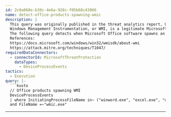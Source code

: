 ```yaml
---
id: 2c0a068e-b30c-4e6a-928c-f05b60c43066
name: detect-office-products-spawning-wmic
description: |
  This query was originally published in the threat analytics report, Ursnif (Gozi) continues to evolve.
  Windows Management Instrumentation, or WMI, is a legitimate Microsoft framework used to obtain management data and perform administrative tasks on remote devices. However, attackers can also use WMI to gather information about a target or hijack control of a device. The MITRE ATT&CK framework includes WMI among its list of common enterprise attack techniques.
  The following query detects when Microsoft Office software spawns an instance of the WMI command-line utility, wmic.exe.
  References:
  https://docs.microsoft.com/windows/win32/wmisdk/about-wmi
  https://attack.mitre.org/techniques/T1047/
requiredDataConnectors:
  - connectorId: MicrosoftThreatProtection
    dataTypes:
      - DeviceProcessEvents
tactics:
  - Execution
query: |-
  ```kusto
  // Office products spawning WMI
  DeviceProcessEvents
  | where InitiatingProcessFileName in~ ("winword.exe", "excel.exe", "outlook.exe")
  and FileName =~"wmic.exe"
  ```
---
```


